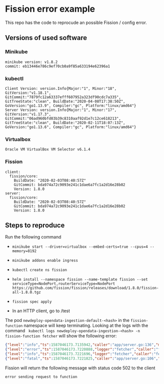 # Fission error example

This repo has the code to reprocude an possible Fission / config error.

## Versions of used software

### Minikube
```
minikube version: v1.8.2
commit: eb13446e786c9ef70cb0a9f85a633194e62396a1
```

### kubectl
```
Client Version: version.Info{Major:"1", Minor:"18", GitVersion:"v1.18.1", GitCommit:"7879fc12a63337efff607952a323df90cdc7a335", GitTreeState:"clean", BuildDate:"2020-04-08T17:38:50Z", GoVersion:"go1.13.9", Compiler:"gc", Platform:"linux/amd64"}
Server Version: version.Info{Major:"1", Minor:"17", GitVersion:"v1.17.3", GitCommit:"06ad960bfd03b39c8310aaf92d1e7c12ce618213", GitTreeState:"clean", BuildDate:"2020-02-11T18:07:13Z", GoVersion:"go1.13.6", Compiler:"gc", Platform:"linux/amd64"}
```

### Virtualbox
```
Oracle VM VirtualBox VM Selector v6.1.4
```

### Fission

```
client:
  fission/core:
    BuildDate: "2020-02-03T08:40:57Z"
    GitCommit: bda974a72c9093e241c1dae6a7fc1a2d16e28b02
    Version: 1.8.0
server:
  fission/core:
    BuildDate: "2020-02-03T08:40:57Z"
    GitCommit: bda974a72c9093e241c1dae6a7fc1a2d16e28b02
    Version: 1.8.0
```

## Steps to reproduce

Run the following command

- `minikube start --driver=virtualbox --embed-certs=true --cpus=4 --memory=8192`

- `minikube addons enable ingress`

- `kubectl create ns fission`

- `helm install --namespace fission --name-template fission --set serviceType=NodePort,routerServiceType=NodePort https://github.com/fission/fission/releases/download/1.8.0/fission-all-1.8.0.tgz`

- `fission spec apply`

- In an HTTP client, go to <minikube ip>/test

The pod `newdeploy-opendata-ingestion-default-<hash>` in the `fission-function` namespace will keep terminating. Looking at the logs with the command ` kubectl logs newdeploy-opendata-ingestion-<hash> -n fission-function fetcher` will show the following error:

```json
{"level":"info","ts":1587046173.7135942,"caller":"app/server.go:136","msg":"fetcher ready to receive requests"}
{"level":"error","ts":1587046173.7220888,"logger":"fetcher","caller":"fetcher/fetcher.go:248","msg":"cannot fetch deployment: package build status was not \"succeeded\"","package_name":"opendata-ingestion","package_namespace":"default","package_build_status":"running","stacktrace":"github.com/fission/fission/pkg/fetcher.(*Fetcher).Fetch\n\t/go/src/pkg/fetcher/fetcher.go:248\ngithub.com/fission/fission/pkg/fetcher.(*Fetcher).SpecializePod\n\t/go/src/pkg/fetcher/fetcher.go:583\ngithub.com/fission/fission/cmd/fetcher/app.Run.func1\n\t/go/src/cmd/fetcher/app/server.go:104"}
{"level":"info","ts":1587046173.7221696,"logger":"fetcher","caller":"fetcher/fetcher.go:575","msg":"specialize request done","elapsed_time":0.00777645}
{"level":"fatal","ts":1587046173.7221825,"caller":"app/server.go:106","msg":"error specializing function pod","error":"error fetching deploy package: cannot fetch deployment: package build status was not \"succeeded\": pkg opendata-ingestion.default has a status of running","errorVerbose":"cannot fetch deployment: package build status was not \"succeeded\": pkg opendata-ingestion.default has a status of running\ngithub.com/fission/fission/pkg/fetcher.(*Fetcher).Fetch\n\t/go/src/pkg/fetcher/fetcher.go:252\ngithub.com/fission/fission/pkg/fetcher.(*Fetcher).SpecializePod\n\t/go/src/pkg/fetcher/fetcher.go:583\ngithub.com/fission/fission/cmd/fetcher/app.Run.func1\n\t/go/src/cmd/fetcher/app/server.go:104\nruntime.goexit\n\t/usr/local/go/src/runtime/asm_amd64.s:1337\nerror fetching deploy package\ngithub.com/fission/fission/pkg/fetcher.(*Fetcher).SpecializePod\n\t/go/src/pkg/fetcher/fetcher.go:585\ngithub.com/fission/fission/cmd/fetcher/app.Run.func1\n\t/go/src/cmd/fetcher/app/server.go:104\nruntime.goexit\n\t/usr/local/go/src/runtime/asm_amd64.s:1337","stacktrace":"github.com/fission/fission/cmd/fetcher/app.Run.func1\n\t/go/src/cmd/fetcher/app/server.go:106"}
```

Fission will return the following message with status code 502 to the client

```
error sending request to function
```
